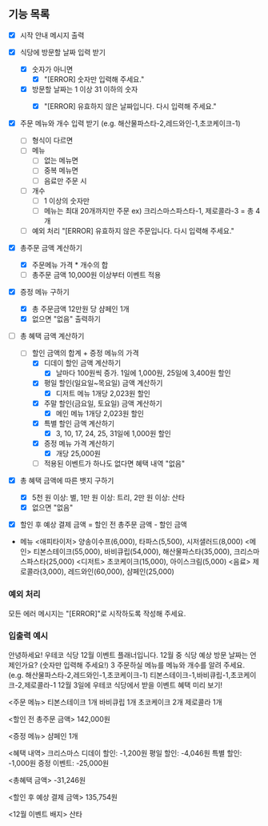 ## 기능 목록

- [x] 시작 안내 메시지 출력

- [x] 식당에 방문할 날짜 입력 받기
    - [x] 숫자가 아니면
        - [x] "[ERROR] 숫자만 입력해 주세요."
    - [x] 방문할 날짜는 1 이상 31 이하의 숫자
        - [x] "[ERROR] 유효하지 않은 날짜입니다. 다시 입력해 주세요."


- [x] 주문 메뉴와 개수 입력 받기 (e.g. 해산물파스타-2,레드와인-1,초코케이크-1)
    - [ ] 형식이 다르면
    - [ ] 메뉴
        - [ ] 없는 메뉴면
        - [ ] 중복 메뉴면
        - [ ] 음료만 주문 시
    - [ ] 개수
        - [ ] 1 이상의 숫자만
        - [ ] 메뉴는 최대 20개까지만 주문 ex) 크리스마스파스타-1, 제로콜라-3 = 총 4개
    - [ ] 예외 처리 "[ERROR] 유효하지 않은 주문입니다. 다시 입력해 주세요."

- [x] 총주문 금액 계산하기
    - [x] 주문메뉴 가격 * 개수의 합
    - [ ] 총주문 금액 10,000원 이상부터 이벤트 적용

- [x] 증정 메뉴 구하기
    - [x] 총 주문금액 12만원 당 샴페인 1개
    - [x] 없으면 "없음" 출력하기

- [ ] 총 혜택 금액 계산하기
    - [ ] 할인 금액의 합계 + 증정 메뉴의 가격
        - [x] 디데이 할인 금액 계산하기
            - [x] 날마다 100원씩 증가. 1일에 1,000원, 25일에 3,400원 할인
        - [x] 평일 할인(일요일~목요일) 금액 계산하기
            - [x] 디저트 메뉴 1개당 2,023원 할인
        - [x] 주말 할인(금요일, 토요일) 금액 계산하기
            - [x] 메인 메뉴 1개당 2,023원 할인
        - [x] 특별 할인 금액 계산하기
            - [x] 3, 10, 17, 24, 25, 31일에 1,000원 할인
        - [x] 증정 메뉴 가격 계산하기
            - [x] 개당 25,000원
        - [ ] 적용된 이벤트가 하나도 없다면 혜택 내역 "없음"

- [x] 총 혜택 금액에 따른 뱃지 구하기
    - [x] 5천 원 이상: 별, 1만 원 이상: 트리, 2만 원 이상: 산타
    - [x] 없으면 "없음"

- [x] 할인 후 예상 결제 금액 = 할인 전 총주문 금액 - 할인 금액

- 메뉴
  <애피타이저>
  양송이수프(6,000), 타파스(5,500), 시저샐러드(8,000)
  <메인>
  티본스테이크(55,000), 바비큐립(54,000), 해산물파스타(35,000), 크리스마스파스타(25,000)
  <디저트>
  초코케이크(15,000), 아이스크림(5,000)
  <음료>
  제로콜라(3,000), 레드와인(60,000), 샴페인(25,000)

### 예외 처리

모든 에러 메시지는 "[ERROR]"로 시작하도록 작성해 주세요.

### 입출력 예시

안녕하세요! 우테코 식당 12월 이벤트 플래너입니다.
12월 중 식당 예상 방문 날짜는 언제인가요? (숫자만 입력해 주세요!)
3
주문하실 메뉴를 메뉴와 개수를 알려 주세요. (e.g. 해산물파스타-2,레드와인-1,초코케이크-1)
티본스테이크-1,바비큐립-1,초코케이크-2,제로콜라-1
12월 3일에 우테코 식당에서 받을 이벤트 혜택 미리 보기!

<주문 메뉴>
티본스테이크 1개
바비큐립 1개
초코케이크 2개
제로콜라 1개

<할인 전 총주문 금액>
142,000원

<증정 메뉴>
샴페인 1개

<혜택 내역>
크리스마스 디데이 할인: -1,200원
평일 할인: -4,046원
특별 할인: -1,000원
증정 이벤트: -25,000원

<총혜택 금액>
-31,246원

<할인 후 예상 결제 금액>
135,754원

<12월 이벤트 배지>
산타
